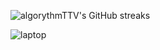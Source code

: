 ![algorythmTTV's GitHub streaks](https://github-readme-streak-stats.herokuapp.com/?user=algorythmTTV)

![laptop](https://img.shields.io/badge/lenovo%20laptop-E2231A?style=for-the-badge&logo=lenovo&logoColor=white)
